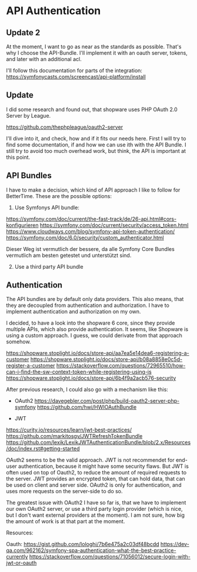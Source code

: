 # API Authentication

## Update 2

At the moment, I want to go as near as the standards as possible.
That's why I choose the API-Bundle. I'll implement it with an oauth server,
tokens, and later with an additional acl.

I'll follow this documentation for parts of the integration:
https://symfonycasts.com/screencast/api-platform/install

## Update

I did some research and found out, that shopware uses PHP OAuth 2.0 Server by League.

https://github.com/thephpleague/oauth2-server

I'll dive into it, and check, how and if it fits our needs here.
First I will try to find some documentation, if and how we can use ith with the API Bundle.
I still try to avoid too much overhead work, but think, the API is important at this point.

## API Bundles

I have to make a decision, which kind of API approach I like to follow for BetterTime.
These are the possible options:

1. Use Symfonys API bundle:

https://symfony.com/doc/current/the-fast-track/de/26-api.html#cors-konfigurieren
https://symfony.com/doc/current/security/access_token.html
https://www.cloudways.com/blog/symfony-api-token-authentication/
https://symfony.com/doc/6.0/security/custom_authenticator.html

Dieser Weg ist vermutlich der bessere, da alle Symfony Core Bundles vermutlich am besten getestet und unterstützt sind.

2. Use a third party API bundle

## Authentication

The API bundles are by default only data providers.
This also means, that they are decoupled from authentication and authorization.
I have to implement authentication and authorization on  my own.

I decided, to have a look into the shopware 6 core, since they provide multiple APIs,
which also provide authentication.
It seems, like Shopware is using a custom approach. I guess, we could derivate from that approach somehow.

https://shopware.stoplight.io/docs/store-api/aa7ea5e14dea6-registering-a-customer
https://shopware.stoplight.io/docs/store-api/b08a8858e0c5d-register-a-customer
https://stackoverflow.com/questions/72965510/how-can-i-find-the-sw-context-token-while-registering-using-js
https://shopware.stoplight.io/docs/store-api/6b4f9a2acb576-security

After previous research, I could also go with a mechanism like this:

* OAuth2
https://davegebler.com/post/php/build-oauth2-server-php-symfony
https://github.com/hwi/HWIOAuthBundle

* JWT

https://curity.io/resources/learn/jwt-best-practices/
https://github.com/markitosgv/JWTRefreshTokenBundle
https://github.com/lexik/LexikJWTAuthenticationBundle/blob/2.x/Resources/doc/index.rst#getting-started

OAuth2 seems to be the valid approach. JWT is not recommendet for end-user authentication,
because it might have some security flaws. But JWT is often used on top of Oauth2,
to reduce the amount of required requests to the server.
JWT provides an encrypted token, that can hold data, that can be used on client and server side.
OAuth2 is only for authentication, and uses more requests on the server-side to do so.

The greatest issue with OAuth2 I have so far is, that we have to implement our own OAuth2 server,
or use a third party login provider (which is nice, but I don't want external providers at the moment).
I am not sure, how big the amount of work is at that part at the moment.


Resources:

Oauth:
https://gist.github.com/lologhi/7b6e475a2c03df48bcdd
https://dev-qa.com/962162/symfony-spa-authentication-what-the-best-practice-currently
https://stackoverflow.com/questions/71056012/secure-login-with-jwt-or-oauth